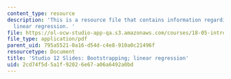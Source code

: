 ```yaml
---
content_type: resource
description: 'This is a resource file that contains information regarding bootstrapping;
  linear regression. '
file: https://ol-ocw-studio-app-qa.s3.amazonaws.com/courses/18-05-introduction-to-probability-and-statistics-spring-2014/2cd74f5d5a1f92026e67a06a6492a0bd_MIT18_05S14_studio12_slides.pdf
file_type: application/pdf
parent_uid: 795a5521-0a16-d54d-c4e8-910a0c21496f
resourcetype: Document
title: 'Studio 12 Slides: Bootstrapping; linear regression'
uid: 2cd74f5d-5a1f-9202-6e67-a06a6492a0bd
---
```

